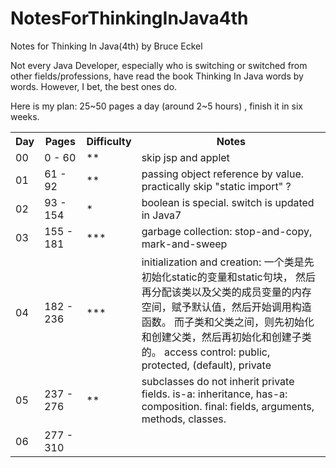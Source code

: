 # NotesForThinkingInJava4th
Notes for Thinking In Java(4th) by Bruce Eckel

Not every Java Developer, especially who is switching or switched from other fields/professions, have read the book Thinking In Java words by words. However, I bet, the best ones do.

Here is my plan: 25~50 pages a day (around 2~5 hours) , finish it in six weeks.

<table>
  <tr>
    <th>Day</th>
    <th>Pages</th>
    <th>Difficulty</th>
    <th>Notes</th>
  </tr>
  <tr>
    <td>00</td>
    <td>0 - 60</td>
    <td>**</td>
    <td>skip jsp and applet</td>
  </tr>
  <tr>
    <td>01</td>
    <td>61 - 92</td>
    <td>**</td>
    <td>passing object reference by value. practically skip "static import" ?</td>
  </tr>
  <tr>
    <td>02</td>
    <td>93 - 154</td>
    <td>*</td>
    <td>boolean is special. switch is updated in Java7</td>
  </tr>
  <tr>
    <td>03</td>
    <td>155 - 181</td>
    <td>***</td>
    <td>garbage collection: stop-and-copy, mark-and-sweep
    </td>
  </tr>
  <tr>
    <td>04</td>
    <td>182 - 236</td>
    <td>***</td>
    <td>initialization and creation:  一个类是先初始化static的变量和static句块，
    然后再分配该类以及父类的成员变量的内存空间，赋予默认值，然后开始调用构造函数。
    而子类和父类之间，则先初始化和创建父类，然后再初始化和创建子类的。
    access control: 
    public, protected, (default), private
    </td>
  </tr>
  <tr>
    <td>05</td>
    <td>237 - 276</td>
    <td>**</td>
    <td>subclasses do not inherit private fields.
    is-a: inheritance, has-a: composition.
    final: fields, arguments, methods, classes.
    </td>
  </tr>
  <tr>
    <td>06</td>
    <td>277 - 310</td>
    <td></td>
    <td>
    </td>
  </tr>
</table>
